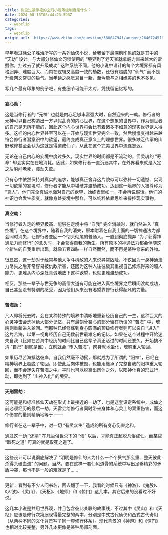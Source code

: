 ```yaml
---
title: 你见过最惊艳的玄幻小说等级制度是什么？
date: 2024-08-13T08:44:23.593Z
categories:
  - webclip
tags:
  - webclip
origin_url: 'https://www.zhihu.com/question/380047941/answer/2646724519'
---
```


早年看过徐公子胜治所写的一系列仙侠小说，给我留下最深刻印象的就是其中的 “天劫” 设计。与大部分修仙文习惯使用的 “境界到了老天爷就拿威力越来越大的雷劈你，扛过去了就升级成功” 这种系统不同，他的小说中设计的每个大境界都有风格迥异、难度巨大、而内在逻辑又高度一致的劫数，还很有超脱的 “仙气” 而不是升级网文常见的戾气。当年读之感觉耳目一新，至今能与之相媲美的也不多见。

写几个最有印象的例子吧，有些细节可能不太对，凭残留记忆写的。

***

&#x20;**妄心劫：**&#x20;

这是当修行者的 “元神” 也就是内心足够丰富强大时，自然迎来的一劫。修行者的元神可以自己构造出一方以假乱真的内心世界，在这个想象的世界中，作为创世者的自己是无所不能的，因此这个内心世界将会比有着诸多不如意的现实世界诱人得多。这样的内心世界甚至可以在一开始与现实世界完全一致，然后慢慢变得越来越符合修行者潜意识中的欲望，最终变成真正意义上的理想世界。很多缺乏传承的山野散修甚至会认为这就是得道成仙了，从此在这个完美世界中流连忘返。

无论在自己内心的妄境中度过多久，现实世界的时间都是不流动的，但灵魂的 “寿命” 却会实实在在地消耗。因此，如果修行者一直沉迷其中，在外界看来就是入定之后瞬间老死，渡劫失败。

只有心中依然保持对真实的追求，能够真正舍弃这片貌似可以弥补一切遗憾、实现一切欲望的妄境时，修行者才能从中堪破并渡劫成功。达到这一境界的人被尊称为 “真人”，他们完全真诚地面对自己的欲望，始终表里如一，不会再说假话。他们的神识也会发生质变，就像身处妄境中那样，可以纯粹依靠思维来操控现实事物。

***

&#x20;**真空劫：**&#x20;

当修行者入定的境界极高、能够在定境中将 “自我” 完全消融时，就自然进入 “真空境”。在这个境界中，随着自我的消失，原本附着在自我上面的一切神通法力都会同时消失，让修行者变回一个彻头彻尾的普通人。一直到彻底抛弃 “为了获得神通法力而修行” 的念头时，才会获得自我的新生。所有原本的神通法力都会伴随这个新生的自我重新出现，就像五官四肢一样自然而然，而不再是某种修来的外物。

很显然，这一劫对于经常与他人争斗树敌的人来说异常凶险，不仅因为一身神通法力尽失之后非常容易被仇敌所害，还因为这种人往往极其重视自己修炼得来的超人能力，更难从内心深处真诚地放下这种欲望，也就更难渡劫成功。

相反，那些一辈子与世无争的高僧大道有可能在进入真空境界之后瞬间渡劫成功，自己甚至没有特别的感受，因为他们从来没有渴望靠修行获得超凡的力量。

***

&#x20;**苦海劫：**&#x20;

凡人即将死去时，会在某种特殊的境界中清晰地重新经历自己的一生，这种巨大的心灵冲击会洗掉绝大部分记忆，只有最刻骨铭心的部分留在所谓的 “苦海” 中，魂魄则重新进入轮回。而那种已经修炼到身心圆满的顶级修行者则可以亲自 “进入” 这片苦海，以第一视角经历自己无数前世最难忘的记忆。如果在这个过程中开始迷失自我（比如在苦海中经历的时间比自己这辈子真正活过的时间还要久，开始搞不清 “自己” 到底是谁），立刻就会 “堕入苦海”，肉身就地坐化，魂魄重入轮回。

如果历尽苦海抵达彼岸，自我仍然毫不动摇，那就成为了所谓的 “阳神”，已经在精神境界上超脱了轮回。即使此后肉体被毁，也能用继承了完整自我的阳神重入轮回，而不会迷失在苦海之中。平时也可以脱离出肉体之外，以阳神化身的形式行动，即达到了 “出神入化” 的境界。

***

&#x20;**天刑雷劫：**&#x20;

这可能是和标准修仙天劫在形式上最接近的一劫了，也是这套设定系统中，成仙之前必须经历的最后一劫。天雷会给修行者同时带来身体和心灵上的双重伤害，而这个伤害的量则精确地等于 ——

修行者在这一辈子中，对一切 “有灵众生” 造成的所有身心伤害之和。

通过这一劫 “还清” 在凡尘俗世欠下的 “债” 以后，才能真正超脱凡俗成仙。而某些 “取死之道” 可真的就是取死之道了。

***

这些设计可以说彻底解决了 “明明是修仙的人为什么一个个戾气那么重、整天彼此杀得头破血流” 的问题。当然，要在这样一套仙风道骨的系统中写出足够精彩的矛盾冲突，那也不是一般的难就是了……

***

更新：看到有不少人问书名，回去翻了一下，我看的时候只有《神游》、《鬼股》、《人欲》、《灵山》、《天枢》、《地师》和《惊门》这几本，其它后来的没看过不好说。

这几本小说是共用世界观，并且包含彼此关联的故事线，不过其中《灵山》和《天枢》应该是修行次第展现得最完整的两本，分别是中式古代仙侠和西式古代奇幻（从两种不同的文化背景写了同一套修行体系）。现代背景的《神游》和《惊门》也相对比较完整，另外几本更像是某种局部剖面。